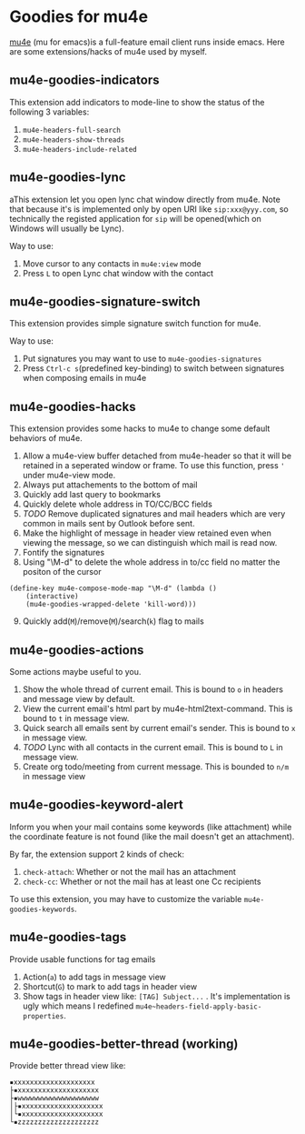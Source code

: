 Goodies for mu4e
================

[mu4e](https://github.com/djcb/mu) (mu for emacs)is a
full-feature email client runs inside emacs. Here are some
extensions/hacks of mu4e used by myself.

mu4e-goodies-indicators
-----------------------

This extension add indicators to mode-line to show the status of
the following 3 variables:

1. `mu4e-headers-full-search`
2. `mu4e-headers-show-threads`
3. `mu4e-headers-include-related`

mu4e-goodies-lync
-----------------

aThis extension let you open lync chat window directly from mu4e.
Note that because it's is implemented only by open URI like
`sip:xxx@yyy.com`, so technically the registed application for
`sip` will be opened(which on Windows will usually be Lync).

Way to use:

1. Move cursor to any contacts in `mu4e:view` mode
2. Press `L` to open Lync chat window with the contact


mu4e-goodies-signature-switch
-----------------------------

This extension provides simple signature switch function for mu4e.

Way to use:

1. Put signatures you may want to use to `mu4e-goodies-signatures`
2. Press `Ctrl-c s`(predefined key-binding) to switch between
   signatures when composing emails in mu4e


mu4e-goodies-hacks
------------------

This extension provides some hacks to mu4e to change some
default behaviors of mu4e.

1. Allow a mu4e-view buffer detached from mu4e-header so that it will be
   retained in a seperated window or frame. To use this function, press
   `'` under mu4e-view mode.
2. Always put attachements to the bottom of mail
3. Quickly add last query to bookmarks
4. Quickly delete whole address in TO/CC/BCC fields
5. *TODO* Remove duplicated signatures and mail headers which are very common
   in mails sent by Outlook before sent.
6. Make the highlight of message in header view retained even when
   viewing the message, so we can distinguish which mail is read now.
7. Fontify the signatures
8. Using "\M-d" to delete the whole address in to/cc field no matter the
   positon of the cursor
```
(define-key mu4e-compose-mode-map "\M-d" (lambda ()
    (interactive)
    (mu4e-goodies-wrapped-delete 'kill-word)))
```
9. Quickly add(`M`)/remove(`M`)/search(`k`) flag to mails


mu4e-goodies-actions
--------------------

Some actions maybe useful to you.

1. Show the whole thread of current email. This is bound to `o` in
   headers and message view by default.
2. View the current email's html part by mu4e-html2text-command. This
   is bound to `t` in message view.
3. Quick search all emails sent by current email's sender. This is
   bound to `x` in message view.
4. *TODO* Lync with all contacts in the current email. This is bound
   to `L` in message view.
5. Create org todo/meeting from current message. This is bounded to
   `n/m` in message view

mu4e-goodies-keyword-alert
--------------------------

Inform you when your mail contains some keywords (like attachment)
while the coordinate feature is not found (like the mail doesn't get
an attachment).

By far, the extension support 2 kinds of check:

1. `check-attach`: Whether or not the mail has an attachment
2. `check-cc`: Whether or not the mail has at least one Cc recipients

To use this extension, you may have to customize the variable
`mu4e-goodies-keywords`.

mu4e-goodies-tags
--------------------------

Provide usable functions for tag emails

1. Action(`a`) to add tags in message view
2. Shortcut(`G`) to mark to add tags in header view
3. Show tags in header view like: `[TAG] Subject...` . It's
   implementation is ugly which means I redefined
   `mu4e~headers-field-apply-basic-properties`.

mu4e-goodies-better-thread (working)
--------------------------

Provide better thread view like:

```
▪xxxxxxxxxxxxxxxxxxxx
├▪xxxxxxxxxxxxxxxxxxxx
├▪wwwwwwwwwwwwwwwwwwww
│├▪xxxxxxxxxxxxxxxxxxxx
│└▪xxxxxxxxxxxxxxxxxxxx
└▪zzzzzzzzzzzzzzzzzzzz
```

